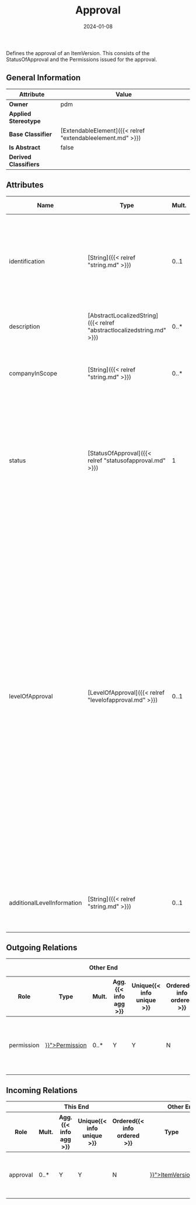 ﻿---
title: Approval
toc: false
type: specs
date: "2024-01-08"
draft: false
specification: VEC
version: 2.1.0
documentType: "Recommendation"
elementType: Class
classes:
  - Approval
menu_name: vec-2.1.0
---
<p> Defines the approval of an ItemVersion. This consists of the StatusOfApproval and the Permissions issued for the approval.      </p>

## General Information

| Attribute               | Value |
|-------------------------|-------|
| **Owner**               | pdm |
| **Applied Stereotype**  |   |
| **Base Classifier**     | [ExtendableElement]({{< relref "extendableelement.md" >}})<br/>  |
| **Is Abstract**         | false |
| **Derived Classifiers** |   |

## Attributes
|  Name  |  Type  |  Mult.  |  Description  |  Owning Classifier  |
|--------|--------|---------|---------------|--------------|
|identification| [String]({{< relref "string.md" >}}) | 0..1 | <p> Specifies a unique identification of the approval. The identification is guaranteed to be unique over all VEC-documents. Normally this would reference to a company specific approval number or something similar. KBLFRM-349      </p> | [Approval]({{< relref "approval.md" >}}) |
|description| [AbstractLocalizedString]({{< relref "abstractlocalizedstring.md" >}}) | 0..* | <p>Room for additional information about the item. </p> | [Approval]({{< relref "approval.md" >}}) |
|companyInScope| [String]({{< relref "string.md" >}}) | 0..* | <p> Room to specify for which companies the Approval is valid. It might be e.g. that an approved Item may only be delivered by some specific company.      </p> | [Approval]({{< relref "approval.md" >}}) |
|status| [StatusOfApproval]({{< relref "statusofapproval.md" >}}) | 1 | <p> The approval level concerning approval status. Predefined are the values: NotYetApproved, Approved and Withdrawn. The status refers to the status of the <i>Approval</i>, not the status of the <i>ItemVersion. </i>So, e.g. withdrawn means the approval (with its corresponding level) has been withdrawn, not the <i>ItemVersion</i> itself.      </p> | [Approval]({{< relref "approval.md" >}}) |
|levelOfApproval| [LevelOfApproval]({{< relref "levelofapproval.md" >}}) | 0..1 | <p> Relates to activities that are allowed with the ItemVersion after release for example building pilot tools or production tools. The levelOfApproval applies to the <i>ItemVersion </i>itself without further detailing or additional context. So, for example &quot;Free&quot; means, that from a component's perspective the corresponding <i>PartVersion</i> has satisfied all qualification procedures and can be used within its specified limits without restriction.      </p>      <p> The levels <i>Planned</i>, <i>Free</i>, <i>Invalid</i> refer to a single approval level. The levels <i>Develop</i> and <i>Restricted</i> refer to a category of approval levels in the lifecycle of an <i>ItemVersion</i> that all belong to the same phase but are highly company specific. For example, <i>Develop</i> approvals might be a &quot;a start of construction approval&quot; or a &quot;building of prototypes or tools allowed approval&quot;. &quot;Restricted&quot; approvals might be &quot;only for special purpose vehicles&quot;, &quot;spare part only&quot; or &quot;residual parts may be used up&quot;.      </p>      <p> In these cases, the <i>additionalLevelInformation</i> can be used to provide further information (e.g. a company specific approval level).      </p> | [Approval]({{< relref "approval.md" >}}) |
|additionalLevelInformation| [String]({{< relref "string.md" >}}) | 0..1 | <p> Additional potentially company specific information about the level of approval (e.g. further detailing of a &quot;Restricted&quot; approval.      </p> | [Approval]({{< relref "approval.md" >}}) |

## Outgoing Relations
<table>
    <thead>
        <tr>
           <th colspan="6">Other End</th>
           <th colspan="1">This End</th>
           <th colspan="1">General</th>
        </tr>
        <tr>
           <th>Role</th>
           <th>Type</th>
           <th>Mult.</th>
           <th>Agg.{{< info agg >}}</th>
           <th>Unique{{< info unique >}}</th>
           <th>Ordered{{< info ordered >}}</th>
           <th>Mult.</th>
           <th>Description</th>
        </tr>
    <thead>
    <tbody>
    <tr>
        <td>permission</td>
        <td><a href="{{< relref "permission.md" >}}">Permission</a></td>
        <td>0..*</td>
        <td>Y</td>
        <td>Y</td>
        <td>N</td>
        <td>1</td>
        <td><p> Specifies the permission issued with the approval.      </p></td>
    </tr>
    </tbody>
</table>

##  Incoming Relations
<table>
    <thead>
        <tr>
           <th colspan="5">This End</th>
           <th colspan="2">Other End</th>
           <th colspan="1">General</th>
        </tr>
        <tr>
           <th>Role</th>
           <th>Mult.</th>
           <th>Agg.{{< info agg >}}</th>
           <th>Unique{{< info unique >}}</th>
           <th>Ordered{{< info ordered >}}</th>
           <th>Type</th>
           <th>Mult.</th>
           <th>Description</th>
        </tr>
    <thead>
    <tbody>
    <tr>
        <td>approval</td>
        <td>0..*</td>
        <td>Y</td>
        <td>Y</td>
        <td>N</td>
        <td><a href="{{< relref "itemversion.md" >}}">ItemVersion</a></td>
        <td>1</td>
        <td>Specifies the approval information of the ItemVersion.</td>
    </tr>
    </tbody>
</table>




